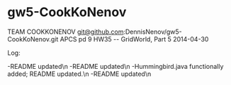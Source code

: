 ﻿gw5-CookKoNenov
===============
TEAM COOKKONENOV
git@github.com:DennisNenov/gw5-CookKoNenov.git
APCS pd 9
HW35 -- GridWorld, Part 5
2014-04-30

Log:

-README updated\n
-README updated\n
-Hummingbird.java functionally added; README updated.\n
-README updated\n
